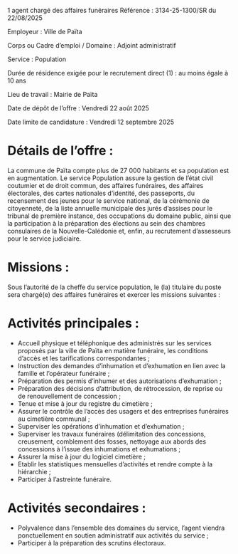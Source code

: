 
1 agent chargé des affaires funéraires
Référence : 3134-25-1300/SR du 22/08/2025

Employeur : Ville de Païta

Corps ou Cadre d’emploi / Domaine : Adjoint administratif

Service : Population

Durée de résidence exigée pour le recrutement direct (1) : au moins égale à 10 ans

Lieu de travail : Mairie de Païta

Date de dépôt de l’offre : Vendredi 22 août 2025

Date limite de candidature : Vendredi 12 septembre 2025

# Détails de l’offre :

La commune de Païta compte plus de 27 000 habitants et sa population est en augmentation. Le service Population assure la gestion de l’état civil coutumier et de droit commun, des affaires funéraires, des affaires électorales, des cartes nationales d’identité, des passeports, du recensement des jeunes pour le service national, de la cérémonie de citoyenneté, de la liste annuelle municipale des jurés d’assises pour le tribunal de première instance, des occupations du domaine public, ainsi que la participation à la préparation des élections au sein des chambres consulaires de la Nouvelle-Calédonie et, enfin, au recrutement d’assesseurs pour le service judiciaire.

# Missions :

Sous l’autorité de la cheffe du service population, le (la) titulaire du poste sera chargé(e) des affaires funéraires et exercer les missions suivantes :

# Activités principales :

- Accueil physique et téléphonique des administrés sur les services proposés par la ville de Païta en matière funéraire, les conditions d’accès et les tarifications correspondantes ;
- Instruction des demandes d’inhumation et d’exhumation en lien avec la famille et l’opérateur funéraire ;
- Préparation des permis d’inhumer et des autorisations d’exhumation ;
- Préparation des décisions d’attribution, de rétrocession, de reprise ou de renouvellement de concession ;
- Tenue et mise à jour du registre du cimetière ;
- Assurer le contrôle de l’accès des usagers et des entreprises funéraires au cimetière communal ;
- Superviser les opérations d’inhumation et d’exhumation ;
- Superviser les travaux funéraires (délimitation des concessions, creusement, comblement des fosses, nettoyage aux abords des concessions à l’issue des inhumations et exhumations ;
- Assurer la mise à jour du logiciel cimetière ;
- Etablir les statistiques mensuelles d’activités et rendre compte à la hiérarchie ;
- Participer à l’astreinte funéraire.

# Activités secondaires :

- Polyvalence dans l’ensemble des domaines du service, l’agent viendra ponctuellement en soutien administratif aux activités du service ;
- Participer à la préparation des scrutins électoraux.


